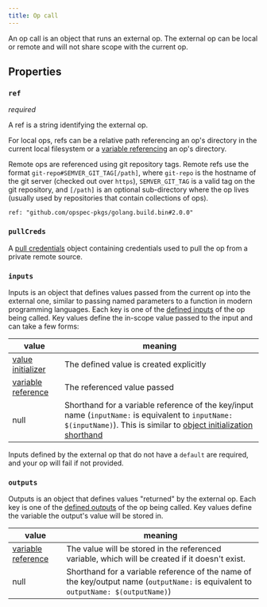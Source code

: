 ```yaml
---
title: Op call
---
```


An op call is an object that runs an external op. The external op can be local or remote and will not share scope with the current op.

## Properties

### `ref`

_required_

A ref is a string identifying the external op.

For local ops, refs can be a relative path referencing an op's directory in the current local filesystem or a [variable referencing](../variable-reference.md) an op's directory.

Remote ops are referenced using git repository tags. Remote refs use the format `git-repo#SEMVER_GIT_TAG[/path]`, where `git-repo` is the hostname of the git server (checked out over `https`), `SEMVER_GIT_TAG` is a valid tag on the git repository, and `[/path]` is an optional sub-directory where the op lives (usually used by repositories that contain collections of ops).

```
ref: "github.com/opspec-pkgs/golang.build.bin#2.0.0"
```

### `pullCreds`

A [pull credentials](../pull-creds.md) object containing credentials used to pull the op from a private remote source.

### `inputs`

Inputs is an object that defines values passed from the current op into the external one, similar to passing named parameters to a function in modern programming languages. Each key is one of the [defined inputs](../index#inputs) of the op being called. Key values define the in-scope value passed to the input and can take a few forms:

|value|meaning|
|--|--|
|[value initializer](../initializer.md)|The defined value is created explicitly|
|[variable reference](../variable-reference.md)|The referenced value passed|
|null|Shorthand for a variable reference of the key/input name (`inputName:` is equivalent to `inputName: $(inputName)`). This is similar to [object initialization shorthand](../../types/object#initialization)|

Inputs defined by the external op that do not have a `default` are required, and your op will fail if not provided.

### `outputs`

Outputs is an object that defines values "returned" by the external op. Each key is one of the [defined outputs](../index#outputs) of the op being called. Key values define the variable the output's value will be stored in.

|value|meaning|
|--|--|
|[variable reference](../variable-reference.md)|The value will be stored in the referenced variable, which will be created if it doesn't exist.|
|null|Shorthand for a variable reference of the name of the key/output name (`outputName:` is equivalent to `outputName: $(outputName)`)|
